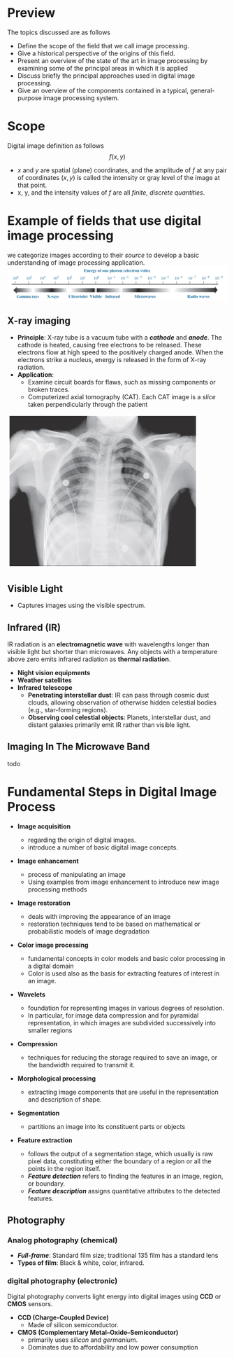 
# Preview

The topics discussed are as follows

* Define the scope of the field that we call image processing.
* Give a historical perspective of the origins of this field.
* Present an overview of the state of the art in image processing by examining some of the principal areas in which it is applied
* Discuss briefly the principal approaches used in digital image processing.
* Give an overview of the components contained in a typical, general-purpose image processing system.

# Scope
Digital image definition as follows
$$f(x, y)$$

* $x$ and $y$ are spatial (plane) coordinates, and the amplitude of $f$ at any pair of coordinates $(x, y)$ is called the intensity or gray level of the image at that point.
* x, y, and the intensity values of $f$ are all *finite, discrete quantities*.

# Example of fields that use digital image processing
we categorize images according to their *source* to develop a basic understanding of image processing application.
![alt text](image-10.png)

## X-ray imaging
* **Principle**: X-ray tube is a vacuum tube with a ***cathode*** and ***anode***. The cathode is heated, causing free electrons to be released. These electrons flow at high speed to the positively charged anode. When the electrons strike a nucleus, energy is released in the form of X-ray radiation.
* **Application**:
  * Examine circuit boards for flaws, such as missing components or broken traces.
  * Computerized axial tomography (CAT). Each CAT image is a *slice* taken perpendicularly through the patient

![alt text](image-9.png)

## Visible Light
* Captures images using the visible spectrum.

## Infrared (IR)
IR radiation is an **electromagnetic wave** with wavelengths longer than visible light but shorter than microwaves.
Any objects with a temperature above zero emits infrared radiation as **thermal radiation**.

* **Night vision equipments**
* **Weather satellites**
* **Infrared telescope**
  * **Penetrating interstellar dust**: IR can pass through cosmic dust clouds, allowing observation of otherwise hidden celestial bodies (e.g., star-forming regions).
  * **Observing cool celestial objects**: Planets, interstellar dust, and distant galaxies primarily emit IR rather than visible light.
## Imaging In The Microwave Band
todo

# Fundamental Steps in Digital Image Process


* **Image acquisition**
  * regarding the origin of digital images.
  * introduce a number of basic digital
  image concepts.

* **Image enhancement**
  * process of manipulating an image
  * Using examples from image enhancement to introduce new image processing methods

* **Image restoration**
  * deals with improving the appearance of
  an image
  * restoration techniques tend to be based on mathematical or probabilistic models of image degradation

* **Color image processing**
  * fundamental concepts in color models and basic color processing in a digital domain
  * Color is used also as the basis for extracting features of interest in an image.

* **Wavelets**
  * foundation for representing images in various degrees of resolution.
  * In particular, for image data compression and for pyramidal representation, in which images are subdivided successively into smaller regions

* **Compression**
  * techniques for reducing the storage required to save an image, or the bandwidth required to transmit it.
  
* **Morphological processing**
  * extracting image components that are useful in the representation and description of shape.

* **Segmentation**
  * partitions an image into its constituent parts or objects

* **Feature extraction**
  * follows the output of a segmentation stage, which usually is raw pixel data, constituting either the boundary of a region or all the points in the region itself.
  * ***Feature detection*** refers to finding the features in an image, region, or boundary.
  * ***Feature description*** assigns quantitative attributes to the detected features.

## Photography

### Analog photography (chemical)
* ***Full-frame***: Standard film size; traditional 135 film has a standard lens
* **Types of film**: Black & white, color, infrared.

### digital photography (electronic)
Digital photography converts light energy into digital images using **CCD** or **CMOS** sensors.

* **CCD (Charge-Coupled Device)**
  * Made of silicon semiconductor.
* **CMOS (Complementary Metal–Oxide–Semiconductor)**
  * primarily uses *silicon* and *germanium*. 
  * Dominates due to affordability and low power consumption